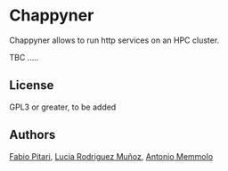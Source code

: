 # Chappyner
Chappyner allows to run http services on an HPC cluster.

TBC .....

## License
GPL3 or greater, to be added

## Authors
[Fabio Pitari](mailto:f.pitari@cineca.it?&subject=Chappyner), [Lucia Rodriguez Muñoz](mailto:l.rodriguezmunoz@cineca.it?&subject=Chappyner), [Antonio Memmolo](mailto:a.memmolo@cineca.it?&subject=Chappyner)
